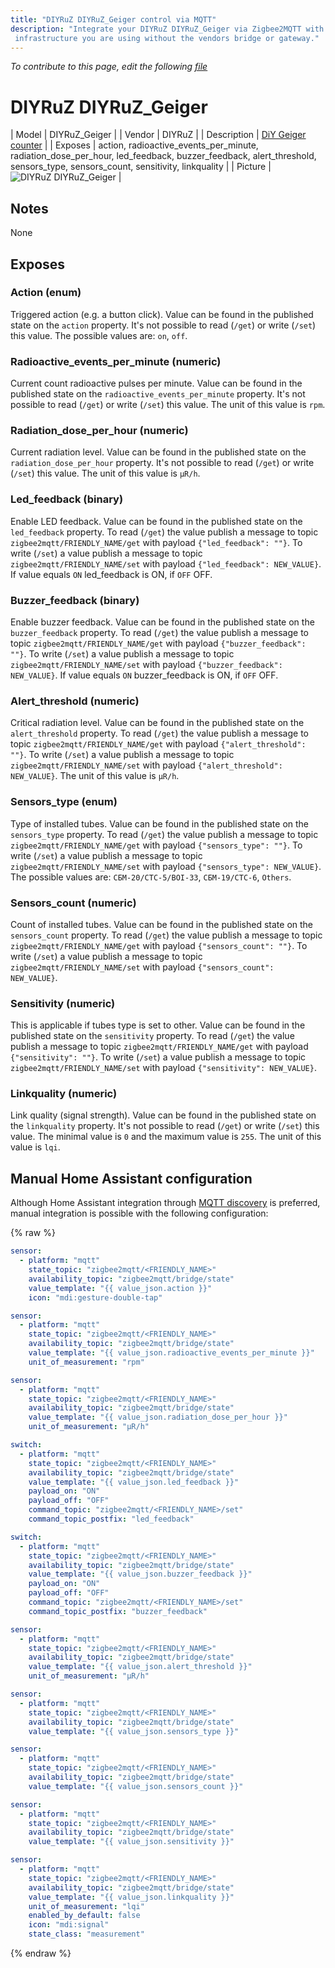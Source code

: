 ```yaml
---
title: "DIYRuZ DIYRuZ_Geiger control via MQTT"
description: "Integrate your DIYRuZ DIYRuZ_Geiger via Zigbee2MQTT with whatever smart home
 infrastructure you are using without the vendors bridge or gateway."
---
```


*To contribute to this page, edit the following
[file](https://github.com/Koenkk/zigbee2mqtt.io/blob/master/docs/devices/DIYRuZ_Geiger.md)*

# DIYRuZ DIYRuZ_Geiger

| Model | DIYRuZ_Geiger  |
| Vendor  | DIYRuZ  |
| Description | [DiY Geiger counter](https://modkam.ru/?p=1591) |
| Exposes | action, radioactive_events_per_minute, radiation_dose_per_hour, led_feedback, buzzer_feedback, alert_threshold, sensors_type, sensors_count, sensitivity, linkquality |
| Picture | ![DIYRuZ DIYRuZ_Geiger](../images/devices/DIYRuZ_Geiger.jpg) |

## Notes

None


## Exposes

### Action (enum)
Triggered action (e.g. a button click).
Value can be found in the published state on the `action` property.
It's not possible to read (`/get`) or write (`/set`) this value.
The possible values are: `on`, `off`.

### Radioactive_events_per_minute (numeric)
Current count radioactive pulses per minute.
Value can be found in the published state on the `radioactive_events_per_minute` property.
It's not possible to read (`/get`) or write (`/set`) this value.
The unit of this value is `rpm`.

### Radiation_dose_per_hour (numeric)
Current radiation level.
Value can be found in the published state on the `radiation_dose_per_hour` property.
It's not possible to read (`/get`) or write (`/set`) this value.
The unit of this value is `μR/h`.

### Led_feedback (binary)
Enable LED feedback.
Value can be found in the published state on the `led_feedback` property.
To read (`/get`) the value publish a message to topic `zigbee2mqtt/FRIENDLY_NAME/get` with payload `{"led_feedback": ""}`.
To write (`/set`) a value publish a message to topic `zigbee2mqtt/FRIENDLY_NAME/set` with payload `{"led_feedback": NEW_VALUE}`.
If value equals `ON` led_feedback is ON, if `OFF` OFF.

### Buzzer_feedback (binary)
Enable buzzer feedback.
Value can be found in the published state on the `buzzer_feedback` property.
To read (`/get`) the value publish a message to topic `zigbee2mqtt/FRIENDLY_NAME/get` with payload `{"buzzer_feedback": ""}`.
To write (`/set`) a value publish a message to topic `zigbee2mqtt/FRIENDLY_NAME/set` with payload `{"buzzer_feedback": NEW_VALUE}`.
If value equals `ON` buzzer_feedback is ON, if `OFF` OFF.

### Alert_threshold (numeric)
Critical radiation level.
Value can be found in the published state on the `alert_threshold` property.
To read (`/get`) the value publish a message to topic `zigbee2mqtt/FRIENDLY_NAME/get` with payload `{"alert_threshold": ""}`.
To write (`/set`) a value publish a message to topic `zigbee2mqtt/FRIENDLY_NAME/set` with payload `{"alert_threshold": NEW_VALUE}`.
The unit of this value is `μR/h`.

### Sensors_type (enum)
Type of installed tubes.
Value can be found in the published state on the `sensors_type` property.
To read (`/get`) the value publish a message to topic `zigbee2mqtt/FRIENDLY_NAME/get` with payload `{"sensors_type": ""}`.
To write (`/set`) a value publish a message to topic `zigbee2mqtt/FRIENDLY_NAME/set` with payload `{"sensors_type": NEW_VALUE}`.
The possible values are: `СБМ-20/СТС-5/BOI-33`, `СБМ-19/СТС-6`, `Others`.

### Sensors_count (numeric)
Count of installed tubes.
Value can be found in the published state on the `sensors_count` property.
To read (`/get`) the value publish a message to topic `zigbee2mqtt/FRIENDLY_NAME/get` with payload `{"sensors_count": ""}`.
To write (`/set`) a value publish a message to topic `zigbee2mqtt/FRIENDLY_NAME/set` with payload `{"sensors_count": NEW_VALUE}`.

### Sensitivity (numeric)
This is applicable if tubes type is set to other.
Value can be found in the published state on the `sensitivity` property.
To read (`/get`) the value publish a message to topic `zigbee2mqtt/FRIENDLY_NAME/get` with payload `{"sensitivity": ""}`.
To write (`/set`) a value publish a message to topic `zigbee2mqtt/FRIENDLY_NAME/set` with payload `{"sensitivity": NEW_VALUE}`.

### Linkquality (numeric)
Link quality (signal strength).
Value can be found in the published state on the `linkquality` property.
It's not possible to read (`/get`) or write (`/set`) this value.
The minimal value is `0` and the maximum value is `255`.
The unit of this value is `lqi`.

## Manual Home Assistant configuration
Although Home Assistant integration through [MQTT discovery](../integration/home_assistant) is preferred,
manual integration is possible with the following configuration:


{% raw %}
```yaml
sensor:
  - platform: "mqtt"
    state_topic: "zigbee2mqtt/<FRIENDLY_NAME>"
    availability_topic: "zigbee2mqtt/bridge/state"
    value_template: "{{ value_json.action }}"
    icon: "mdi:gesture-double-tap"

sensor:
  - platform: "mqtt"
    state_topic: "zigbee2mqtt/<FRIENDLY_NAME>"
    availability_topic: "zigbee2mqtt/bridge/state"
    value_template: "{{ value_json.radioactive_events_per_minute }}"
    unit_of_measurement: "rpm"

sensor:
  - platform: "mqtt"
    state_topic: "zigbee2mqtt/<FRIENDLY_NAME>"
    availability_topic: "zigbee2mqtt/bridge/state"
    value_template: "{{ value_json.radiation_dose_per_hour }}"
    unit_of_measurement: "μR/h"

switch:
  - platform: "mqtt"
    state_topic: "zigbee2mqtt/<FRIENDLY_NAME>"
    availability_topic: "zigbee2mqtt/bridge/state"
    value_template: "{{ value_json.led_feedback }}"
    payload_on: "ON"
    payload_off: "OFF"
    command_topic: "zigbee2mqtt/<FRIENDLY_NAME>/set"
    command_topic_postfix: "led_feedback"

switch:
  - platform: "mqtt"
    state_topic: "zigbee2mqtt/<FRIENDLY_NAME>"
    availability_topic: "zigbee2mqtt/bridge/state"
    value_template: "{{ value_json.buzzer_feedback }}"
    payload_on: "ON"
    payload_off: "OFF"
    command_topic: "zigbee2mqtt/<FRIENDLY_NAME>/set"
    command_topic_postfix: "buzzer_feedback"

sensor:
  - platform: "mqtt"
    state_topic: "zigbee2mqtt/<FRIENDLY_NAME>"
    availability_topic: "zigbee2mqtt/bridge/state"
    value_template: "{{ value_json.alert_threshold }}"
    unit_of_measurement: "μR/h"

sensor:
  - platform: "mqtt"
    state_topic: "zigbee2mqtt/<FRIENDLY_NAME>"
    availability_topic: "zigbee2mqtt/bridge/state"
    value_template: "{{ value_json.sensors_type }}"

sensor:
  - platform: "mqtt"
    state_topic: "zigbee2mqtt/<FRIENDLY_NAME>"
    availability_topic: "zigbee2mqtt/bridge/state"
    value_template: "{{ value_json.sensors_count }}"

sensor:
  - platform: "mqtt"
    state_topic: "zigbee2mqtt/<FRIENDLY_NAME>"
    availability_topic: "zigbee2mqtt/bridge/state"
    value_template: "{{ value_json.sensitivity }}"

sensor:
  - platform: "mqtt"
    state_topic: "zigbee2mqtt/<FRIENDLY_NAME>"
    availability_topic: "zigbee2mqtt/bridge/state"
    value_template: "{{ value_json.linkquality }}"
    unit_of_measurement: "lqi"
    enabled_by_default: false
    icon: "mdi:signal"
    state_class: "measurement"
```
{% endraw %}


